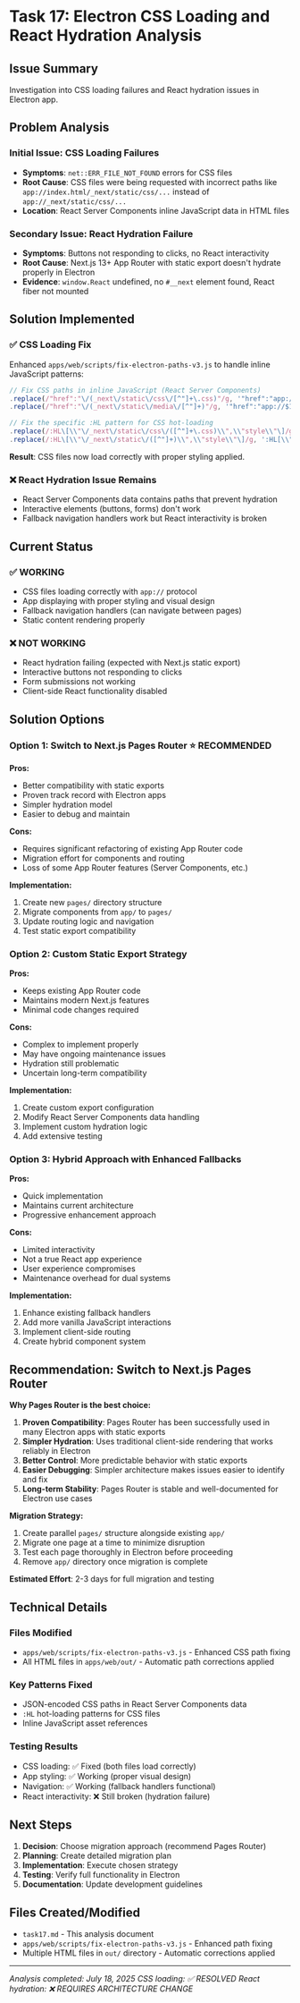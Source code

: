 # Task 17: Electron CSS Loading and React Hydration Analysis

## Issue Summary
Investigation into CSS loading failures and React hydration issues in Electron app.

## Problem Analysis

### Initial Issue: CSS Loading Failures
- **Symptoms**: `net::ERR_FILE_NOT_FOUND` errors for CSS files
- **Root Cause**: CSS files were being requested with incorrect paths like `app://index.html/_next/static/css/...` instead of `app://_next/static/css/...`
- **Location**: React Server Components inline JavaScript data in HTML files

### Secondary Issue: React Hydration Failure
- **Symptoms**: Buttons not responding to clicks, no React interactivity
- **Root Cause**: Next.js 13+ App Router with static export doesn't hydrate properly in Electron
- **Evidence**: `window.React` undefined, no `#__next` element found, React fiber not mounted

## Solution Implemented

### ✅ CSS Loading Fix
Enhanced `apps/web/scripts/fix-electron-paths-v3.js` to handle inline JavaScript patterns:

```javascript
// Fix CSS paths in inline JavaScript (React Server Components)
.replace(/"href":"\/(_next\/static\/css\/[^"]+\.css)"/g, '"href":"app://$1"')
.replace(/"href":"\/(_next\/static\/media\/[^"]+)"/g, '"href":"app://$1"')

// Fix the specific :HL pattern for CSS hot-loading
.replace(/:HL\[\\"\/_next\/static\/css\/([^"]+\.css)\\",\\"style\\"\]/g, ':HL[\\"app://_next/static/css/$1\\",\\"style\\"]')
.replace(/:HL\[\\"\/_next\/static\/([^"]+)\\",\\"style\\"\]/g, ':HL[\\"app://_next/static/$1\\",\\"style\\"]')
```

**Result**: CSS files now load correctly with proper styling applied.

### ❌ React Hydration Issue Remains
- React Server Components data contains paths that prevent hydration
- Interactive elements (buttons, forms) don't work
- Fallback navigation handlers work but React interactivity is broken

## Current Status

### ✅ WORKING
- CSS files loading correctly with `app://` protocol
- App displaying with proper styling and visual design
- Fallback navigation handlers (can navigate between pages)
- Static content rendering properly

### ❌ NOT WORKING
- React hydration failing (expected with Next.js static export)
- Interactive buttons not responding to clicks
- Form submissions not working
- Client-side React functionality disabled

## Solution Options

### Option 1: Switch to Next.js Pages Router ⭐ **RECOMMENDED**
**Pros:**
- Better compatibility with static exports
- Proven track record with Electron apps
- Simpler hydration model
- Easier to debug and maintain

**Cons:**
- Requires significant refactoring of existing App Router code
- Migration effort for components and routing
- Loss of some App Router features (Server Components, etc.)

**Implementation:**
1. Create new `pages/` directory structure
2. Migrate components from `app/` to `pages/`
3. Update routing logic and navigation
4. Test static export compatibility

### Option 2: Custom Static Export Strategy
**Pros:**
- Keeps existing App Router code
- Maintains modern Next.js features
- Minimal code changes required

**Cons:**
- Complex to implement properly
- May have ongoing maintenance issues
- Hydration still problematic
- Uncertain long-term compatibility

**Implementation:**
1. Create custom export configuration
2. Modify React Server Components data handling
3. Implement custom hydration logic
4. Add extensive testing

### Option 3: Hybrid Approach with Enhanced Fallbacks
**Pros:**
- Quick implementation
- Maintains current architecture
- Progressive enhancement approach

**Cons:**
- Limited interactivity
- Not a true React app experience
- User experience compromises
- Maintenance overhead for dual systems

**Implementation:**
1. Enhance existing fallback handlers
2. Add more vanilla JavaScript interactions
3. Implement client-side routing
4. Create hybrid component system

## Recommendation: Switch to Next.js Pages Router

**Why Pages Router is the best choice:**

1. **Proven Compatibility**: Pages Router has been successfully used in many Electron apps with static exports
2. **Simpler Hydration**: Uses traditional client-side rendering that works reliably in Electron
3. **Better Control**: More predictable behavior with static exports
4. **Easier Debugging**: Simpler architecture makes issues easier to identify and fix
5. **Long-term Stability**: Pages Router is stable and well-documented for Electron use cases

**Migration Strategy:**
1. Create parallel `pages/` structure alongside existing `app/`
2. Migrate one page at a time to minimize disruption
3. Test each page thoroughly in Electron before proceeding
4. Remove `app/` directory once migration is complete

**Estimated Effort**: 2-3 days for full migration and testing

## Technical Details

### Files Modified
- `apps/web/scripts/fix-electron-paths-v3.js` - Enhanced CSS path fixing
- All HTML files in `apps/web/out/` - Automatic path corrections applied

### Key Patterns Fixed
- JSON-encoded CSS paths in React Server Components data
- `:HL` hot-loading patterns for CSS files
- Inline JavaScript asset references

### Testing Results
- CSS loading: ✅ Fixed (both files load correctly)
- App styling: ✅ Working (proper visual design)
- Navigation: ✅ Working (fallback handlers functional)
- React interactivity: ❌ Still broken (hydration failure)

## Next Steps
1. **Decision**: Choose migration approach (recommend Pages Router)
2. **Planning**: Create detailed migration plan
3. **Implementation**: Execute chosen strategy
4. **Testing**: Verify full functionality in Electron
5. **Documentation**: Update development guidelines

## Files Created/Modified
- `task17.md` - This analysis document
- `apps/web/scripts/fix-electron-paths-v3.js` - Enhanced path fixing
- Multiple HTML files in `out/` directory - Automatic corrections applied

---
*Analysis completed: July 18, 2025*
*CSS loading: ✅ RESOLVED*
*React hydration: ❌ REQUIRES ARCHITECTURE CHANGE*